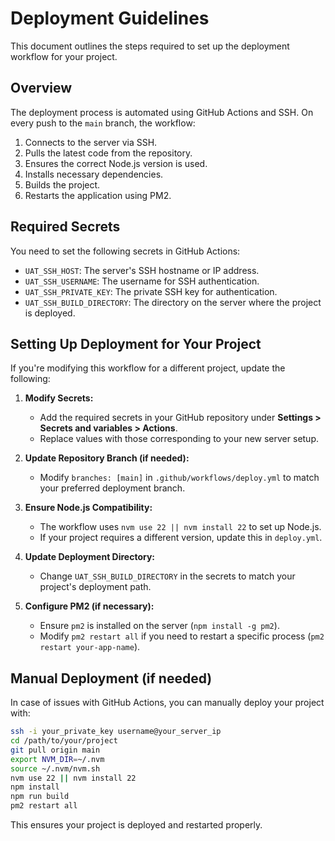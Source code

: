 # Deployment Guidelines

This document outlines the steps required to set up the deployment workflow for your project.

## Overview

The deployment process is automated using GitHub Actions and SSH. On every push to the `main` branch, the workflow:
1. Connects to the server via SSH.
2. Pulls the latest code from the repository.
3. Ensures the correct Node.js version is used.
4. Installs necessary dependencies.
5. Builds the project.
6. Restarts the application using PM2.

## Required Secrets

You need to set the following secrets in GitHub Actions:

- `UAT_SSH_HOST`: The server's SSH hostname or IP address.
- `UAT_SSH_USERNAME`: The username for SSH authentication.
- `UAT_SSH_PRIVATE_KEY`: The private SSH key for authentication.
- `UAT_SSH_BUILD_DIRECTORY`: The directory on the server where the project is deployed.

## Setting Up Deployment for Your Project

If you're modifying this workflow for a different project, update the following:

1. **Modify Secrets:**
   - Add the required secrets in your GitHub repository under **Settings > Secrets and variables > Actions**.
   - Replace values with those corresponding to your new server setup.

2. **Update Repository Branch (if needed):**
   - Modify `branches: [main]` in `.github/workflows/deploy.yml` to match your preferred deployment branch.

3. **Ensure Node.js Compatibility:**
   - The workflow uses `nvm use 22 || nvm install 22` to set up Node.js.
   - If your project requires a different version, update this in `deploy.yml`.

4. **Update Deployment Directory:**
   - Change `UAT_SSH_BUILD_DIRECTORY` in the secrets to match your project's deployment path.

5. **Configure PM2 (if necessary):**
   - Ensure `pm2` is installed on the server (`npm install -g pm2`).
   - Modify `pm2 restart all` if you need to restart a specific process (`pm2 restart your-app-name`).

## Manual Deployment (if needed)

In case of issues with GitHub Actions, you can manually deploy your project with:

```sh
ssh -i your_private_key username@your_server_ip
cd /path/to/your/project
git pull origin main
export NVM_DIR=~/.nvm
source ~/.nvm/nvm.sh
nvm use 22 || nvm install 22
npm install
npm run build
pm2 restart all
```

This ensures your project is deployed and restarted properly.
